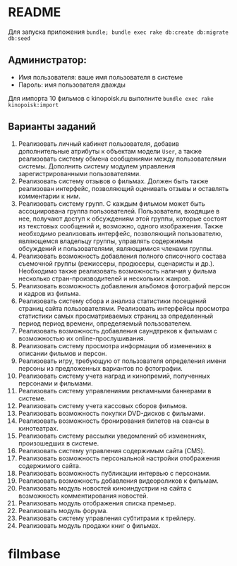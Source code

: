 # README

Для запуска приложения `bundle; bundle exec rake db:create db:migrate db:seed`

## Администратор:

* Имя пользователя: ваше имя пользователя в системе
* Пароль: имя пользователя дважды

Для импорта 10 фильмов с kinopoisk.ru выполните `bundle exec rake kinopoisk:import`

## Варианты заданий


1. Реализовать личный кабинет пользователя, добавив дополнительные атрибуты к объектам модели `User`, а также
   реализовать систему обмена сообщениями между пользователями системы. Дополнить систему модулем управления
   зарегистрированными пользователями.
2. Реализовать систему отзывов о фильмах. Должен быть также реализован интерфейс, позволяющий оценивать отзывы и
   оставлять комментарии к ним.
3. Реализовать систему групп. С каждым фильмом может быть ассоциирована группа пользователей. Пользователи, входящие в
   нее, получают доступ к обсуждениям этой группы, которые состоят из текстовых сообщений и, возможно, одного
   изображения. Также необходимо реализовать интерфейс, позволяющий пользователю, являющемся владельцу группы, управлять
   содержимым обсуждений и пользователями, являющимися членами группы.
4. Реализовать возможность добавления полного списочного состава съемочной группы (режиссеры, продюсеры, сценаристы
   и др.). Необходимо также реализовать возможность наличия у фильма несколько стран-производителей и нескольких жанров.
5. Реализовать возможность добавления альбомов фотографий персон и кадров из фильма.
6. Реализовать систему сбора и анализа статистики посещений страниц сайта пользователями. Реализовать интерфейсы
   просмотра статистики самых просматриваемых страниц за определенный период период времени, определяемый пользователем.
7. Реализовать возможность добавления саундтреков к фильмам с возможностью их online-прослушивания.
8. Реализовать систему просмотра информации об изменениях в описании фильмов и персон.
9. Реализовать игру, требующую от пользователя определения имени персоны из предложенных вариантов по фотографии.
10. Реализовать систему учета наград и кинопремий, полученных персонами и фильмами.
11. Реализовать систему управлениями рекламными баннерами в системе.
12. Реализовать систему учета кассовых сборов фильмов.
13. Реализовать возможность покупки DVD-дисков с фильмами.
14. Реализовать возможность бронирования билетов на сеансы в кинотеатрах.
15. Реализовать систему рассылки уведомлений об изменениях, произошедших в системе.
16. Реализовать систему управления содержимым сайта (CMS).
17. Реализовать возможность персональной настройки отображения содержимого сайта.
18. Реализовать возможность публикации интервью с персонами.
19. Реализовать возможность добавления видеороликов к фильмам.
20. Реализовать модуль новостей киноиндустрии на сайта с возможность комментирования новостей.
21. Реализовать модуль отображения списка премьер.
22. Реализовать модуль форума.
23. Реализовать систему управления субтитрами к трейлеру.
24. Реализовать модуль продажи книг о фильмах.
# filmbase
